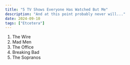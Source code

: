 ```yaml
---
title: "5 TV Shows Everyone Has Watched But Me"
description: "And at this point probably never will..."
date: 2024-09-10
tags: ["Etcetera"]
---
```

1. The Wire
2. Mad Men
3. The Office
4. Breaking Bad
5. The Sopranos
